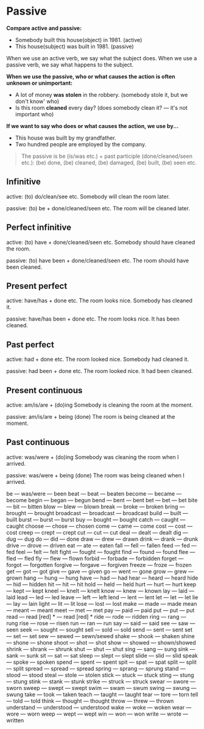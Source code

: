 # Passive

**Compare active and passive:**
- Somebody built this house(object) in 1981. (active)
- This house(subject) was built in 1981. (passive)

When we use an active verb, we say what the subject does.
When we use a passive verb, we say what happens to the subject.
  

**When we use the passive, who or what causes the action is often unknown or unimportant:**
- A lot of money **was stolen** in the robbery. (somebody stole it, but we don't know' who)
- Is this room **cleaned** every day? (does somebody clean it? — it's not important who)
  
**If we want to say who does or what causes the action, we use by...**
- This house was built by my grandfather.
- Two hundred people are employed by the company.

>The passive is be (is/was etc.) + past participle (done/cleaned/seen etc.):
(be) done, (be) cleaned, (be) damaged, (be) built, (be) seen etc.

## Infinitive 
  
active: (to) do/clean/see etc.
Somebody will clean the room later.
  
passive: (to) be + done/cleaned/seen etc.
The room will be cleaned later.

## Perfect infinitive

active: (to) have + done/cleaned/seen etc.
Somebody should have cleaned the room.
  
passive: (to) have been + done/cleaned/seen etc.
The room should have been cleaned.

## Present perfect
  
active: have/has + done etc.
The room looks nice. Somebody has cleaned it.
  
passive: have/has been + done etc.
The room looks nice. It has been cleaned.

## Past perfect
  
active: had + done etc.
The room looked nice. Somebody had cleaned it.
  
passive: had been + done etc.
The room looked nice. It had been cleaned.

## Present continuous

active: am/is/are + (do)ing
Somebody is cleaning the room at the moment.
  
passive: am/is/are + being (done)
The room is being cleaned at the moment.

## Past continuous
  
active: was/were + (do)ing
Somebody was cleaning the room when I arrived.
  
passive: was/were + being (done)
The room was being cleaned when I arrived.


be — was/were — been
beat — beat — beaten
become — became — become
begin — began — begun
bend — bent — bent
bet — bet — bet
bite — bit — bitten
blow — blew — blown
break — broke — broken
bring — brought — brought
broadcast — broadcast — broadcast
build — built — built
burst — burst — burst
buy — bought — bought
catch — caught — caught
choose — chose — chosen
come — came — come
cost — cost — cost
creep — crept — crept
cut — cut — cut
deal — dealt — dealt
dig — dug — dug
do — did — done
draw — drew — drawn
drink — drank — drunk
drive — drove — driven
eat — ate — eaten
fall — fell — fallen
feed — fed — fed
feel — felt — felt
fight — fought — fought
find — found — found
flee — fled — fled
fly — flew — flown
forbid — forbade — forbidden
forget — forgot — forgotten
forgive — forgave — forgiven
freeze — froze — frozen
get — got — got
give — gave — given
go — went — gone
grow — grew — grown
hang — hung — hung
have — had — had
hear — heard — heard
hide — hid — hidden
hit — hit — hit
hold — held — held
hurt — hurt — hurt
keep — kept — kept
kneel — knelt — knelt
know — knew — known
lay — laid — laid
lead — led — led
leave — left — left
lend — lent — lent
let — let — let
lie — lay — lain
light — lit — lit
lose — lost — lost
make — made — made
mean — meant — meant
meet — met — met
pay — paid — paid
put — put — put
read — read [red] * — read [red] *
ride — rode — ridden
ring — rang — rung
rise — rose — risen
run — ran — run
say — said — said
see — saw — seen
seek — sought — sought
sell — sold — sold
send — sent — sent
set — set — set
sew — sewed — sewn/sewed
shake — shook — shaken
shine — shone — shone
shoot — shot — shot
show — showed — shown/showed
shrink — shrank — shrunk
shut — shut — shut
sing — sang — sung
sink — sank — sunk
sit — sat — sat
sleep — slept — slept
slide — slid — slid
speak — spoke — spoken
spend — spent — spent
spit — spat — spat
split — split — split
spread — spread — spread
spring — sprang — sprung
stand — stood — stood
steal — stole — stolen
stick — stuck — stuck
sting — stung — stung
stink — stank — stunk
strike — struck — struck
swear — swore — sworn
sweep — swept — swept
swim — swam — swum
swing — swung — swung
take — took — taken
teach — taught — taught
tear — tore — torn
tell — told — told
think — thought — thought
throw — threw — thrown
understand — understood — understood
wake — woke — woken
wear — wore — worn
weep — wept — wept
win — won — won
write — wrote — written
